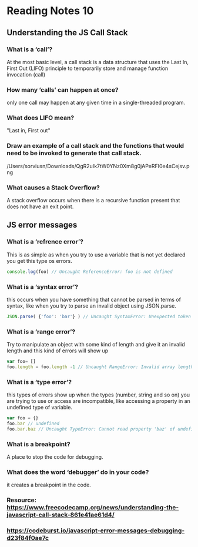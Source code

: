 # Reading Notes 10

## Understanding the JS Call Stack

### What is a ‘call’?
At the most basic level, a call stack is a data structure that uses the Last In, First Out (LIFO) principle to temporarily store and manage function invocation (call)
### How many ‘calls’ can happen at once?
only one call may happen at any given time in a single-threaded program.
### What does LIFO mean?
"Last in, First out"
### Draw an example of a call stack and the functions that would need to be invoked to generate that call stack.
/Users/sorviusn/Downloads/QgR2uIk7tW0YNz0Xm8g0jAPeRFI0e4sCejsv.png
### What causes a Stack Overflow?
A stack overflow occurs when there is a recursive function present that does not have an exit point.


## JS error messages

### What is a ‘refrence error’?
This is as simple as when you try to use a variable that is not yet declared you get this type os errors.
``` js
console.log(foo) // Uncaught ReferenceError: foo is not defined
```
### What is a ‘syntax error’?
this occurs when you have something that cannot be parsed in terms of syntax, like when you try to parse an invalid object using JSON.parse.
``` js
JSON.parse( {'foo': 'bar'} ) // Uncaught SyntaxError: Unexpected token o in JSON at position 1
```
### What is a ‘range error’?
Try to manipulate an object with some kind of length and give it an invalid length and this kind of errors will show up
``` js
var foo= []
foo.length = foo.length -1 // Uncaught RangeError: Invalid array length
```
### What is a ‘type error’?
this types of errors show up when the types (number, string and so on) you are trying to use or access are incompatible, like accessing a property in an undefined type of variable.
``` js
var foo = {}
foo.bar // undefined
foo.bar.baz // Uncaught TypeError: Cannot read property 'baz' of undefined
```
### What is a breakpoint?
A place to stop the code for debugging.
### What does the word ‘debugger’ do in your code?
it creates a breakpoint in the code.

### Resource: https://www.freecodecamp.org/news/understanding-the-javascript-call-stack-861e41ae61d4/
### https://codeburst.io/javascript-error-messages-debugging-d23f84f0ae7c
